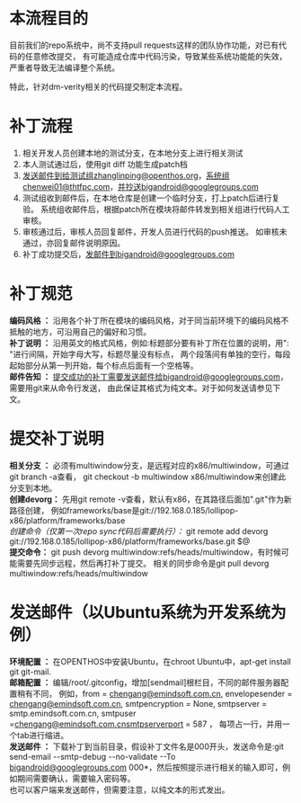 # 本流程目的
目前我们的repo系统中，尚不支持pull requests这样的团队协作功能，对已有代码的任意修改提交，
有可能造成仓库中代码污染，导致某些系统功能能的失效，严重者导致无法编译整个系统。  

特此，针对dm-verity相关的代码提交制定本流程。  

# 补丁流程  
1. 相关开发人员创建本地的测试分支，在本地分支上进行相关测试
2. 本人测试通过后，使用git diff 功能生成patch档
3. 发送邮件到给测试组zhanglinping@openthos.org，系统组chenwei01@thtfpc.com，并抄送bigandroid@googlegroups.com
4. 测试组收到邮件后，在本地仓库是创建一个临时分支，打上patch后进行复验。 系统组收邮件后，根据patch所在模块将邮件转发到相关组进行代码人工审核。
5. 审核通过后，审核人员回复邮件，开发人员进行代码的push推送。 如审核未通过，亦回复邮件说明原因。
6. 补丁成功提交后，发邮件到bigandroid@googlegroups.com

# 补丁规范

**编码风格 ：** 沿用各个补丁所在模块的编码风格，对于同当前环境下的编码风格不抵触的地方，可沿用自己的偏好和习惯。  
**补丁说明 ：** 沿用英文的格式风格，例如:标题部分要有补丁所在位置的说明，用": "进行间隔，开始字母大写，标题尽量没有标点，
两个段落间有单独的空行，每段起始部分从第一列开始，每个标点后面有一个空格等。  
**邮件告知 ：** 提交成功的补丁需要发送邮件给bigandroid@googlegroups.com，需要用git来从命令行发送，
由此保证其格式为纯文本。对于如何发送请参见下文。  

# 提交补丁说明
**相关分支 ：** 必须有multiwindow分支，是远程对应的x86/multiwindow，可通过git branch -a查看，
git checkout -b multiwindow x86/multiwindow来创建此分支到本地。  
**创建devorg：** 先用git remote -v查看，默认有x86，在其路径后面加".git"作为新路径创建，
例如frameworks/base是git://192.168.0.185/lollipop-x86/platform/frameworks/base  
*创建命令（仅第一次repo sync代码后需要执行）：* git remote add devorg git://192.168.0.185/lollipop-x86/platform/frameworks/base.git $@  
**提交命令：** git push devorg multiwindow:refs/heads/multiwindow，有时候可能需要先同步远程，然后再打补丁提交。
相关的同步命令是git pull devorg multiwindow:refs/heads/multiwindow

# 发送邮件（以Ubuntu系统为开发系统为例）
**环境配置 ：** 在OPENTHOS中安装Ubuntu，在chroot Ubuntu中，apt-get install git git-mail.  
**邮箱配置 ：** 编辑/root/.gitconfig，增加[sendmail]根栏目，不同的邮件服务器配置稍有不同，
例如，from = chengang@emindsoft.com.cn, envelopesender = chengang@emindsoft.com.cn, 
smtpencryption = None, smtpserver = smtp.emindsoft.com.cn, smtpuser =chengang@emindsoft.com.cnsmtpserverport = 587 ，
每项占一行，并用一个tab进行缩进。  
**发送邮件 ：** 下载补丁到当前目录，假设补丁文件名是000开头，发送命令是:git send-email --smtp-debug --no-validate --To 
bigandroid@googlegroups.com 000*，然后按照提示进行相关的输入即可，例如期间需要确认，需要输入密码等。  
也可以客户端来发送邮件，但需要注意，以纯文本的形式发出。  
